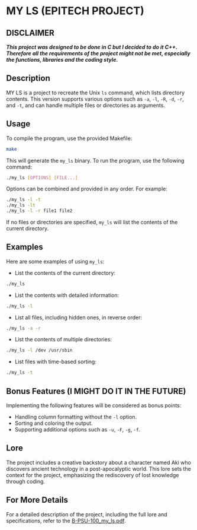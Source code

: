 # MY LS (EPITECH PROJECT)

## DISCLAIMER

**_This project was designed to be done in C but I decided to do it C++. Therefore all the requirements of the project might not be met, especially the functions, libraries and the coding style._** 

## Description

MY LS is a project to recreate the Unix `ls` command, which lists directory contents. This version supports various options such as `-a`, `-l`, `-R`, `-d`, `-r`, and `-t`, and can handle multiple files or directories as arguments.

## Usage

To compile the program, use the provided Makefile:

```sh
make
```

This will generate the `my_ls` binary. To run the program, use the following command:

```sh
./my_ls [OPTIONS] [FILE...]
```

Options can be combined and provided in any order. For example:

```sh
./my_ls -l -t
./my_ls -lt
./my_ls -l -r file1 file2
```

If no files or directories are specified, `my_ls` will list the contents of the current directory.

## Examples

Here are some examples of using `my_ls`:

- List the contents of the current directory:

```sh
./my_ls
```

- List the contents with detailed information:

```sh
./my_ls -l
```

- List all files, including hidden ones, in reverse order:

```sh
./my_ls -a -r
```

- List the contents of multiple directories:

```sh
./my_ls -l /dev /usr/sbin
```

- List files with time-based sorting:

```sh
./my_ls -t
```

## Bonus Features (I MIGHT DO IT IN THE FUTURE)

Implementing the following features will be considered as bonus points:

- Handling column formatting without the `-l` option.
- Sorting and coloring the output.
- Supporting additional options such as `-u`, `-F`, `-g`, `-f`.

## Lore

The project includes a creative backstory about a character named Aki who discovers ancient technology in a post-apocalyptic world. This lore sets the context for the project, emphasizing the rediscovery of lost knowledge through coding.

## For More Details

For a detailed description of the project, including the full lore and specifications, refer to the [B-PSU-100_my_ls.pdf](https://github.com/user-attachments/files/19797728/B-PSU-100_my_ls.pdf).
